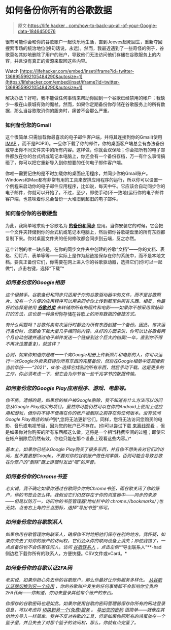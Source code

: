 # 如何备份你所有的谷歌数据

> 原文:[https://life hacker . com/how-to-back-up-all-of-your-Google-data-1846450076](https://lifehacker.com/how-to-back-up-all-of-your-google-data-1846450076)

很有可能你会和你的谷歌账户一起快乐地生活，直到Jeeves起死回生，重新夺回搜索市场的统治地位(换句话说，永远)。然而，我最近遇到了一些奇怪的例子，谷歌莫名其妙地删除了用户的账户，导致他们无法访问他们存储在谷歌服务上的内容，并且没有真正的资源来取回这些内容。

Watch [https://lifehacker.com/embed/inset/iframe?id=twitter-1368955992105484290&autosize=1](https://lifehacker.com/embed/inset/iframe?id=twitter-1368955992105484290&autosize=1) 

解决办法？好吧，我不能做任何事情来帮助你回到一个谷歌已经禁用的帐户；我缺少一根在山景城有效的魔杖。然而，如果你定期备份你存储在谷歌服务上的所有数据，那么当谷歌取消你的服务时，痛苦不会那么严重。

### 如何备份您的Gmail

这个很简单:只需加载你最喜欢的电子邮件客户端，并将其连接到你的Gmail(使用 [IMAP](https://support.google.com/mail/answer/7126229?hl=en) ，而不是POP3)。一旦你下载了你的邮件，你的桌面客户端总会有办法备份或导出你不同文件夹中的所有内容。这样做，你就会双保险；你会把所有的电子邮件都放在你的台式机或笔记本电脑上，你还会有一个备份存档，万一有什么事情搞砸了，你可以把它重新导入到你想要的任何电子邮件客户端。

你唯一需要记住的是不时加载你的桌面应用程序，并同步你的Gmail账户。Windows和Mac都有非常有用的工具来安排应用程序的运行，所以你可以设置一个例程来启动你的电子邮件应用程序，比如说，每天中午。它应该会自动同步你的电子邮件，你就可以开始了。不过，至少，即使手动(不一致地)运行你的电子邮件客户端，也意味着你总会备份一大堆旧到超旧的电子邮件。

### 如何备份你的谷歌硬盘

为此，我简单地求助于谷歌名为 [**的备份和同步**](https://www.google.com/intl/en_cy/drive/download/) 应用。当你安装它的时候，它会把一个文件夹转储到你的台式机或笔记本电脑上，然后把你谷歌硬盘里的所有东西都复制下来。你对桌面文件夹的任何修改都会同步到云端，反之亦然。

这个计划的唯一缺点是，在你的同步文件夹中创建的谷歌“文档”——你的文档、表格、幻灯片、表单等等——实际上是作为超链接保存在你的系统中，而不是本地文档。要真正备份它们，你需要在网上进入你的谷歌驱动器，选择它们(你可以一起做*)，点击右键，选择“下载”*

### *如何备份您的Google相册*

*这个很棘手。谷歌备份和同步只适用于你的谷歌驱动器中的文件，而不是谷歌照片。没有一个方便的应用程序可以用来同步你上传到那里的所有东西。相反，你最好的选择是使用 [**谷歌外卖**](https://takeout.google.com/settings/takeout) 来转储你所有的照片和电影——如果你不想采用零敲碎打的方法，这也是一种备份*你存储在谷歌*上的所有数据的便捷方式。*

*有什么问题吗？谷歌外卖每次运行时都会为所有东西创建一个备份。因此，每次运行备份时，您都会下载大量几乎相同的内容。从好的方面来说，你可以让谷歌每两个月自动创建并通过电子邮件发送一个链接到这个巨大的档案(一年，直到你不得不再次设置重复)，就这样？*

*否则，如果你知道你是唯一一个向Google相册上传新照片和电影的人，你可以运行一次Google外卖来获得你所有东西的完整备份，然后在Google相册中定期搜索当前年份——“2021”，shift-选择它找到的所有东西，然后手动下载。这是更多的工作，你必须考虑一下，但它会为你节省一些千兆字节的数据传输。*

### *如何备份您的Google Play应用程序、游戏、电影等。*

*你不能。遗憾的是，如果您的帐户被Google删除，我不知道有什么方法可以访问您从Google Play购买的项目。虽然你可能仍然可以在你的Android上使用上述应用和游戏，但你将不得不使用在你的帐户被删除之前存在的任何版本。没有访问Google Play商店的帐户*到*,您将无法更新它们。同样，您将无法访问您购买的电影、音乐或电视节目，因为您的帐户已不存在。(你可以尝试下载 [来离线观看](https://support.google.com/googleplay/answer/2851696?co=GENIE.Platform%3DAndroid&hl=en) ，但是如果你对你购买的所有东西都这么做，这将是一个相当耗费空间的过程；即使它在帐户删除后仍然有效，你也只能在那个设备上观看这些内容。)*

*基本上，如果你已经从Google Play购买了很多东西，并且你不想失去对它们的访问，就不要激怒Google。不要对你的谷歌账户做任何事情，否则可能会导致谷歌在你账户的“删除”键上徘徊时发出“嗯”的声音。*

### *如何备份你的Chrome书签*

*老实说，我不确定如果你通过谷歌同步你的Chrome书签，而谷歌关闭了你的账户，你的书签会怎么样。我假设它们仍然存在于你的浏览器中——同步的来源——但是以防万一，访问你的书签管理器(地址栏中的 *chrome://bookmarks/* )也无妨。点击右上角的三点图标，选择“导出书签”即可。*

### *如何备份您的谷歌联系人*

*如果你用谷歌管理你的联系人，确保你不时地把他们保存在别的地方。我怀疑，如果你失去了对你的账户的访问权，它们会从你的联网设备上消失；即使我错了，一点点备份也不会伤害任何人。访问 [谷歌联系人](https://contacts.google.com/) ，点击左侧**“导出联系人”**-had侧边栏下载你所有的联系人，方便快捷。CSV文件或vCard。*

### *如何备份你的谷歌认证2FA码*

*老实说，如果你担心失去你的谷歌账户，那么你最好让你的服务多样化。 [从谷歌认证器切换到另一个应用](https://lifehacker.com/how-do-i-switch-from-one-2fa-authentication-app-to-anot-1842296754) ，你的谷歌账户发生的任何事情都不会影响你宝贵的2FA代码——你知道，你用来登录其他每个账户的东西。*

*你保存的谷歌密码也是如此。如果你使用谷歌的密码管理器保存你所有的网站登录信息，可以考虑将 [切换到另一个(免费)服务](https://lifehacker.com/bitwarden-is-now-the-best-free-alternative-to-lastpass-1846289833) 。 [导出您的密码](https://passwords.google.com/options?ep=1) 很简单——就像在其他地方导入一样简单。我并不反对谷歌的工具，但是如果你把所有的鸡蛋放在一个篮子里，并且失去了对那个篮子的访问权，那么，你就有点完蛋了。*